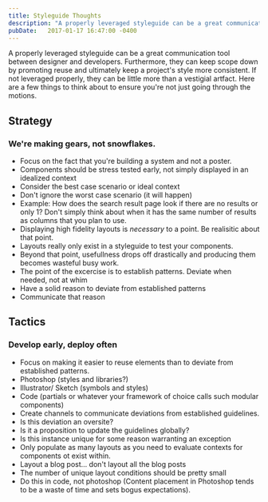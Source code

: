 ```yaml
---
title: Styleguide Thoughts
description: "A properly leveraged styleguide can be a great communication tool between designer and developers."
pubDate:   2017-01-17 16:47:00 -0400
---
```


A properly leveraged styleguide can be a great communication tool between designer and developers. Furthermore, they can keep scope down by promoting reuse and ultimately keep a project's style more consistent. If not leveraged properly, they can be little more than a vestigial artfact.  Here are a few things to think about to ensure you're not just going through the motions.

## Strategy

### We're making gears, not snowflakes.

* Focus on the fact that you're building a system and not a poster.
* Components should be stress tested early, not simply displayed in an idealized context
* Consider the best case scenario or ideal context
* Don't ignore the worst case scenario (it will happen)
* Example: How does the search result page look if there are no results or only 1? Don't simply think about when it has the same number of results as columns that you plan to use.
* Displaying high fidelity layouts is *necessary* to a point. Be realisitic about that point.
* Layouts really only exist in a styleguide to test your components.
* Beyond that point, usefullness drops off drastically and producing them becomes wasteful busy work.
* The point of the excercise is to establish patterns. Deviate when needed, not at whim
* Have a solid reason to deviate from established patterns
* Communicate that reason

## Tactics

### Develop early, deploy often

* Focus on making it easier to reuse elements than to deviate from established patterns.
* Photoshop (styles and libraries?)
* Illustrator/ Sketch (symbols and styles)
* Code (partials or whatever your framework of choice calls such modular components)
* Create channels to communicate deviations from established guidelines.
* Is this deviation an oversite?
* Is it a proposition to update the guidelines globally?
* Is this instance unique for some reason warranting an exception
* Only populate as many layouts as you need to evaluate contexts for components ot exist within.
* Layout a blog post... don't layout all the blog posts
* The number of unique layout conditions should be pretty small
* Do this in code, not photoshop (Content placement in Photoshop tends to be a waste of time and sets bogus expectations).
